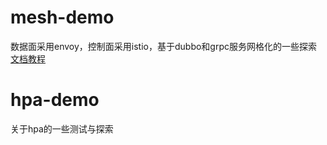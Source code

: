 # mesh-demo
数据面采用envoy，控制面采用istio，基于dubbo和grpc服务网格化的一些探索
[文档教程](./docs/mesh-demo.md)

# hpa-demo
关于hpa的一些测试与探索

